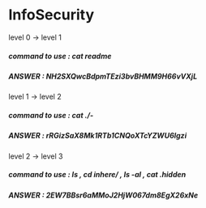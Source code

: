 # InfoSecurity

level 0 -> level 1

##### command to use : cat readme
##### ANSWER : NH2SXQwcBdpmTEzi3bvBHMM9H66vVXjL

level 1 -> level 2

##### command to use : cat ./-
##### ANSWER : rRGizSaX8Mk1RTb1CNQoXTcYZWU6lgzi

level 2 -> level 3

##### command to use : ls , cd inhere/ , ls -al , cat .hidden
##### ANSWER : 2EW7BBsr6aMMoJ2HjW067dm8EgX26xNe
